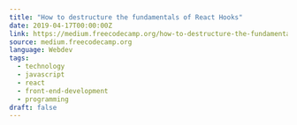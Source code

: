 ```yaml
---
title: "How to destructure the fundamentals of React Hooks"
date: 2019-04-17T00:00:00Z
link: https://medium.freecodecamp.org/how-to-destructure-the-fundamentals-of-react-hooks-d13ff6ea6871?source=rss----336d898217ee---4
source: medium.freecodecamp.org
language: Webdev
tags:
  - technology
  - javascript
  - react
  - front-end-development
  - programming
draft: false
---
```


